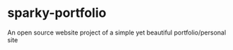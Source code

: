 # sparky-portfolio
An open source website project of a simple yet beautiful portfolio/personal site
